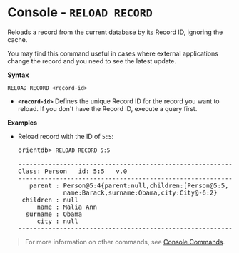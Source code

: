 
# Console - `RELOAD RECORD`

Reloads a record from the current database by its Record ID, ignoring the cache.

You may find this command useful in cases where external applications change the record and you need to see the latest update.

**Syntax**

```
RELOAD RECORD <record-id>
```

- **`<record-id>`** Defines the unique Record ID for the record you want to reload.  If you don't have the Record ID, execute a query first.

**Examples**

- Reload record with the ID of `5:5`:

  <pre>
  orientdb> <code class='lang-sql userinput'>RELOAD RECORD 5:5</code>

  ------------------------------------------------------------------------
  Class: Person   id: 5:5   v.0
  ------------------------------------------------------------------------
     parent : Person@5:4{parent:null,children:[Person@5:5, Person@5:6],
              name:Barack,surname:Obama,city:City@-6:2}
   children : null
       name : Malia Ann
    surname : Obama
       city : null
  ------------------------------------------------------------------------
  </pre>

>For more information on other commands, see [Console Commands](Console-Commands.md).
